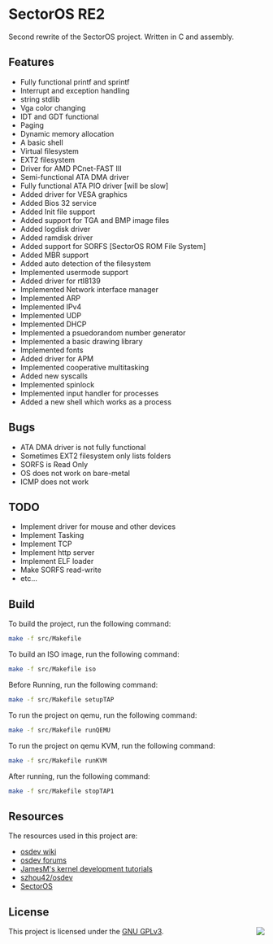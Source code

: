 # SectorOS RE2

Second rewrite of the SectorOS project. Written in C and assembly.

## Features

* Fully functional printf and sprintf
* Interrupt and exception handling
* string stdlib
* Vga color changing
* IDT and GDT functional
* Paging
* Dynamic memory allocation
* A basic shell
* Virtual filesystem
* EXT2 filesystem
* Driver for AMD PCnet-FAST III
* Semi-functional ATA DMA driver
* Fully functional ATA PIO driver [will be slow]
* Added driver for VESA graphics
* Added Bios 32 service
* Added Init file support
* Added support for TGA and BMP image files
* Added logdisk driver
* Added ramdisk driver
* Added support for SORFS [SectorOS ROM File System]
* Added MBR support
* Added auto detection of the filesystem
* Implemented usermode support
* Added driver for rtl8139
* Implemented Network interface manager
* Implemented ARP
* Implemented IPv4
* Implemented UDP
* Implemented DHCP
* Implemented a psuedorandom number generator
* Implemented a basic drawing library
* Implemented fonts
* Added driver for APM
* Implemented cooperative multitasking
* Added new syscalls
* Implemented spinlock
* Implemented input handler for processes
* Added a new shell which works as a process

## Bugs

* ATA DMA driver is not fully functional
* Sometimes EXT2 filesystem only lists folders
* SORFS is Read Only
* OS does not work on bare-metal
* ICMP does not work

## TODO

* Implement driver for mouse and other devices
* Implement Tasking
* Implement TCP
* Implement http server
* Implement ELF loader
* Make SORFS read-write
* etc...

## Build

To build the project, run the following command:
```bash
make -f src/Makefile
```

To build an ISO image, run the following command:
```bash
make -f src/Makefile iso
```

Before Running, run the following command:
```bash
make -f src/Makefile setupTAP
```

To run the project on qemu, run the following command:
```bash
make -f src/Makefile runQEMU
```

To run the project on qemu KVM, run the following command:
```bash
make -f src/Makefile runKVM
```

After running, run the following command:
```bash
make -f src/Makefile stopTAP1
```

## Resources

The resources used in this project are:

* [osdev wiki](https://wiki.osdev.org)
* [osdev forums](https://forum.osdev.org)
* [JamesM's kernel development tutorials](http://www.jamesmolloy.co.uk/tutorial_html/)
* [szhou42/osdev](https://github.com/szhou42/osdev)
* [SectorOS](https://github.com/arun007coder/SectorOS)

## License

This project is licensed under the [GNU GPLv3](../LICENSE). <img align="right" src="https://www.gnu.org/graphics/gplv3-with-text-136x68.png"></img>

